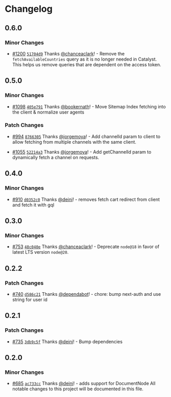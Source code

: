 # Changelog

## 0.6.0

### Minor Changes

- [#1200](https://github.com/bigcommerce/catalyst/pull/1200) [`51704d9`](https://github.com/bigcommerce/catalyst/commit/51704d9b9a7158c625c84f79e2ba95f98c6dc673) Thanks [@chanceaclark](https://github.com/chanceaclark)! - Remove the `fetchAvailableCountries` query as it is no longer needed in Catalyst. This helps us remove queries that are dependent on the access token.

## 0.5.0

### Minor Changes

- [#1098](https://github.com/bigcommerce/catalyst/pull/1098) [`405e791`](https://github.com/bigcommerce/catalyst/commit/405e791af8e7ecc1422f2ce18cb216a8c04cc73b) Thanks [@bookernath](https://github.com/bookernath)! - Move Sitemap Index fetching into the client & normalize user agents

### Patch Changes

- [#994](https://github.com/bigcommerce/catalyst/pull/994) [`8766305`](https://github.com/bigcommerce/catalyst/commit/8766305b65ca10422e7921b2fd15796e0a09d27a) Thanks [@jorgemoya](https://github.com/jorgemoya)! - Add channelId param to client to allow fetching from multiple channels with the same client.

- [#1055](https://github.com/bigcommerce/catalyst/pull/1055) [`52214a3`](https://github.com/bigcommerce/catalyst/commit/52214a376bba1fdaa584de31c36f7d6cdc078624) Thanks [@jorgemoya](https://github.com/jorgemoya)! - Add getChannelId param to dynamically fetch a channel on requests.

## 0.4.0

### Minor Changes

- [#910](https://github.com/bigcommerce/catalyst/pull/910) [`d0352c0`](https://github.com/bigcommerce/catalyst/commit/d0352c08b43e76b4cd838cb7916f9993228e3fa0) Thanks [@deini](https://github.com/deini)! - removes fetch cart redirect from client and fetch it with gql

## 0.3.0

### Minor Changes

- [#753](https://github.com/bigcommerce/catalyst/pull/753) [`48c040e`](https://github.com/bigcommerce/catalyst/commit/48c040e94745134f4c60b15cadcdb0a0bbcb2a36) Thanks [@chanceaclark](https://github.com/chanceaclark)! - Deprecate `node@18` in favor of latest LTS version `node@20`.

## 0.2.2

### Patch Changes

- [#740](https://github.com/bigcommerce/catalyst/pull/740) [`d586c21`](https://github.com/bigcommerce/catalyst/commit/d586c2122bf6513b2f7d923957636c7ea8aaf2ce) Thanks [@dependabot](https://github.com/apps/dependabot)! - chore: bump next-auth and use string for user id

## 0.2.1

### Patch Changes

- [#735](https://github.com/bigcommerce/catalyst/pull/735) [`3db9c5f`](https://github.com/bigcommerce/catalyst/commit/3db9c5fa603299a5c5a9a12bd5408f9024677b20) Thanks [@deini](https://github.com/deini)! - Bump dependencies

## 0.2.0

### Minor Changes

- [#685](https://github.com/bigcommerce/catalyst/pull/685) [`ac733cc`](https://github.com/bigcommerce/catalyst/commit/ac733cc0308b3ebe1189fe6a7d20214dbc382b3f) Thanks [@deini](https://github.com/deini)! - adds support for DocumentNode
  All notable changes to this project will be documented in this file.
